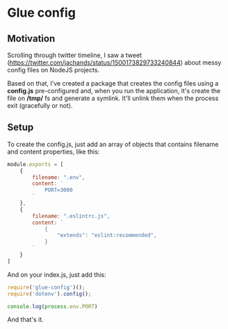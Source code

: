 # Glue config

## Motivation

Scrolling through twitter timeline, I saw a tweet (https://twitter.com/jachands/status/1500173829733240844) about messy config files on NodeJS projects.

Based on that, I've created a package that creates the config files using a **config.js** pre-configured and, when you run the application, it's create the file on **/tmp/** fs and generate a symlink. It'll unlink them when the process exit (gracefully or not).

## Setup

To create the config.js, just add an array of objects that contains filename and content properties, like this:

```js
module.exports = [
    {
        filename: ".env",
        content: `
            PORT=3000
        `
    },
    {
        filename: ".eslintrc.js",
        content: `
            {
                "extends": "eslint:recommended",
            }
        `
    }
]
```

And on your index.js, just add this:

```js
require('glue-config')();
require('dotenv').config();

console.log(process.env.PORT)
```

And that's it.